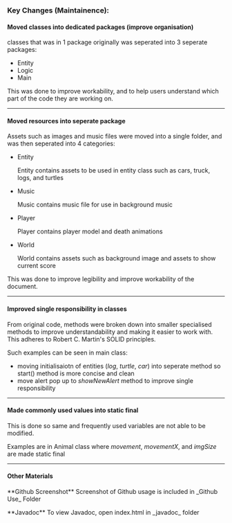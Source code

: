 <h3> Key Changes (Maintainence):</h3>

<h4> Moved classes into dedicated packages (improve organisation)</h4>

classes that was in 1 package originally was seperated into 3 seperate packages:
* Entity
* Logic
* Main

This was done to improve workability, and to help users understand which part of the code they are working on.
<hr>
<h4> Moved resources into seperate package</h4>

Assets such as images and music files were moved into a single folder, and was then seperated into 4 categories:

* Entity
	<p>Entity contains assets to be used in entity class such as cars, truck, logs, and turtles
* Music
	<p>Music contains music file for use in background music
* Player
	<p>Player contains player model and death animations
* World
	<p>World contains assets such as background image and assets to show current score

This was done to improve legibility and improve workability of the document.
<hr>
<h4> Improved single responsibility in classes</h4>

From original code, methods were broken down into smaller specialised methods to improve understandability and making it easier to work with.
This adheres to Robert C. Martin's SOLID principles.

Such examples can be seen in main class:
* moving initialisaiotn of entities (_log_, _turtle_, _car_) into seperate method so start() method is more concise and clean
* move alert pop up to _showNewAlert_ method to improve single responsibility
<hr>
<h4> Made commonly used values into static final</h4>

This is done so same and frequently used variables are not able to be modified.

Examples are in Animal class where _movement_, _movementX_, and _imgSize_ are made static final
<p>
<hr>
<h4>Other Materials</h4>
**Github Screenshot**
Screenshot of Github usage is included in _Github Use_ Folder
<p>
**Javadoc**
To view Javadoc, open index.html in _javadoc_ folder


